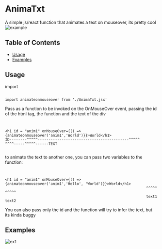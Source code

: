 # AnimaTxt
A simple js/react function that animates a text on mouseover, its pretty cool
![example](https://github.com/GabriWar/AnimaTxt/assets/72227489/b1bfe142-c835-43a6-8d55-fbacfc90adea)
## Table of Contents


- [Usage](#usage)
- [Examples](#examples)


## Usage
import
```

import animateonmouseover from './AnimaTxt.jsx'

```
Pass as a function to be invoked on the OnMouseOver event, passing the id of the html tag, the function and the text of the div
```


<h1 id = "anim1" onMouseOver={() => {animateonmouseover('anim1','World')}}>World</h1>
ID--------^^^^^------------------------------------------^^^^^    ^^^^-----^^^^^------TEXT


```

to animate the text to another one, you can pass two variables to the function:

```


<h1 id = "anim1" onMouseOver={() => {animateonmouseover('anim1','Hello', 'World')}}>World</h1>
                                                                 ^^^^^    ^^^^^
                                                                 text1    text2

```

You can also pass only the id and the function will try to infer the text, but its kinda buggy

## Examples
![ex1](https://github.com/GabriWar/AnimaTxt/assets/72227489/fecec99b-e990-4158-a10a-6ab1144c9087)
